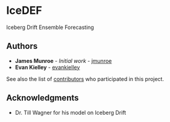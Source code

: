 # IceDEF
Iceberg Drift Ensemble Forecasting

## Authors

* **James Munroe** - *Initial work* - [jmunroe](https://github.com/jmunroe)
* **Evan Kielley** - [evankielley](https://github.com/evankielley)

See also the list of [contributors](https://github.com/jmunroe/IceDEF/contributors) who participated in this project.

<!---
## License

This project is licensed under the MIT License - see the [LICENSE.md](LICENSE.md) file for details

--->

## Acknowledgments

* Dr. Till Wagner for his model on Iceberg Drift
